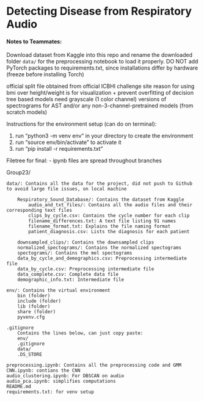 # Detecting Disease from Respiratory Audio

#### Notes to Teammates:
Download dataset from Kaggle into this repo and rename the downloaded folder ``data/`` for the preprocessing notebook to load it properly.
DO NOT add PyTorch packages to requirements.txt, since installations differ by hardware (freeze before installing Torch)

official split file obtained from official ICBHI challenge site
reason for using bmi over height/weight is for visualization + prevent overfitting of decision tree based models
need grayscale (1 color channel) versions of spectrograms for AST and/or any non-3-channel-pretrained models (from scratch models)

Instructions for the environment setup (can do on terminal):
1. run “python3 -m venv env” in your directory to create the environment
2. run “source env/bin/activate” to activate it
3. run “pip install -r requirements.txt”

Filetree for final: - ipynb files are spread throughout branches


Group23/

    data/: Contains all the data for the project, did not push to Github to avoid large file issues, on local machine
    
        Respiratory_Sound_Database/: Contains the dataset from Kaggle
            audio_and_txt_files/: Contains all the audio files and their corresponding text files
            clips_by_cycle.csv: Contains the cycle number for each clip
            filename_differences.txt: A text file listing 91 names
            filename_format.txt: Explains the file naming format
            patient_diagnosis.csv: Lists the diagnosis for each patient

        downsampled_clips/: Contains the downsampled clips
        normalized_spectograms/: Contains the normalized spectograms
        spectograms/: Contains the mel spectograms
        data_by_cycle_and_demographics.csv: Preprocessing intermediate file
        data_by_cycle.csv: Preprocessing intermediate file
        data_complete.csv: Complete data file
        demographic_info.txt: Intermediate file

    env/: Contains the virtual environment
        bin (folder)
        include (folder)
        lib (folder)
        share (folder)
        pyvenv.cfg

    .gitignore
        Contains the lines below, can just copy paste:
        env/
        .gitignore
        data/
        .DS_STORE

    preprocessing.ipynb: Contains all the preprocessing code and GMM
    CNN.ipynb: contians the CNN
    audio_clustering.ipynb: For DBSCAN on audio
    audio_pca.ipynb: simplifies computations
    README.md
    requirements.txt: for venv setup
